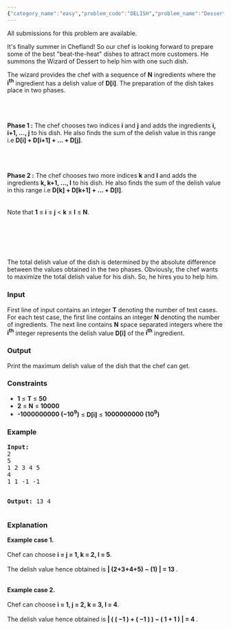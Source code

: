 ```yaml
---
{"category_name":"easy","problem_code":"DELISH","problem_name":"Dessert Wizard","languages_supported":{"0":"ADA","1":"ASM","2":"BASH","3":"BF","4":"C","5":"C99 strict","6":"CAML","7":"CLOJ","8":"CLPS","9":"CPP 4.3.2","10":"CPP 4.9.2","11":"CPP14","12":"CS2","13":"D","14":"ERL","15":"FORT","16":"FS","17":"GO","18":"HASK","19":"ICK","20":"ICON","21":"JAVA","22":"JS","23":"LISP clisp","24":"LISP sbcl","25":"LUA","26":"NEM","27":"NICE","28":"NODEJS","29":"PAS fpc","30":"PAS gpc","31":"PERL","32":"PERL6","33":"PHP","34":"PIKE","35":"PRLG","36":"PYTH","37":"PYTH 3.4","38":"RUBY","39":"SCALA","40":"SCM guile","41":"SCM qobi","42":"ST","43":"TCL","44":"TEXT","45":"WSPC"},"max_timelimit":1,"source_sizelimit":50000,"problem_author":"viv001","problem_tester":"tuananh93","date_added":"30-03-2013","tags":{"0":"dynamic","1":"june13","2":"simple","3":"viv001"},"editorial_url":"http://discuss.codechef.com/problems/DELISH","time":{"view_start_date":1371462223,"submit_start_date":1371462223,"visible_start_date":1371460885,"end_date":1735669800},"layout":"problem"}
---
```

<span class="solution-visible-txt">All submissions for this problem are available.</span><p>It's finally summer in Chefland! So our chef is looking forward to prepare some of the best "beat-the-heat" dishes to attract more customers. He summons the Wizard of Dessert to help him with one such dish.</p>
<p> The wizard provides the chef with a sequence of <b>N</b> ingredients where the <b>i<sup>th</sup></b> ingredient has a delish value of <b>D[i]</b>. The preparation of the dish takes place in two phases. <br/><br/></br/></br/></p>
<p><b>Phase 1 :</b> The chef chooses two indices <b>i</b> and <b>j</b> and adds the ingredients <b>i, i+1, ..., j</b> to his dish. He also finds the sum of the delish value in this range i.e <b>D[i] + D[i+1] + ... + D[j]</b>.  <br/><br/> </br/></br/></p>
<p><b>Phase 2 :</b> The chef chooses two more indices <b>k</b> and <b>l</b> and adds the ingredients <b>k, k+1, ..., l</b> to his dish. He also finds the sum of the delish value in this range i.e <b>D[k] + D[k+1] + ... + D[l]</b>. <br/> <br/><br />
Note that <b>1</b>  ≤ <b>i</b>  ≤ <b>j</b> &lt; <b>k</b>  ≤ <b>l</b> ≤ <b>N</b>. <br/><br/></br/></br/></br/></br/></p>
<p>The total delish value of the dish is determined by the absolute difference between the values obtained in the two phases. Obviously, the chef wants to maximize the total delish value for his dish. So, he hires you to help him.
 </p>
<h3>Input</h3>
<p>First line of input contains an integer <b>T</b> denoting the number of test cases. For each test case, the first line contains an integer <b>N</b> denoting the number of ingredients. The next line contains <b>N</b> space separated integers where the <b>i<sup>th</sup></b> integer represents the delish value <b>D[i]</b> of the <b>i<sup>th</sup></b> ingredient.</p>
<h3>Output</h3>
<p>Print the maximum delish value of the dish that the chef can get.</p>
<h3>Constraints</h3>
<ul>
<li> <b>1</b> ≤ <b>T</b> ≤ <b>50</b> </li>
<li> <b>2</b> ≤ <b>N</b> ≤ <b>10000</b> </li>
<li> <b>-1000000000 (−10<sup>9</sup>)</b> ≤ <b>D[i]</b> ≤ <b>1000000000 (10<sup>9</sup>)</b>
</li></ul>
<h3>Example</h3>
<pre><b>Input:</b>
2
5
1 2 3 4 5
4
1 1 -1 -1

<b>Output:</b>
13
4
</pre><h3>Explanation</h3>

<p><b>Example case 1.</b><br/><br />
Chef can choose <b>i = j = 1, k = 2, l = 5</b>.<br/><br />
The delish value hence obtained  is <b> | (2+3+4+5) − (1) | = 13 </b>.
 </br/></br/></p>
<p><b>Example case 2.</b><br/><br />
 Chef can choose <b>i = 1, j = 2, k = 3, l = 4</b>.<br/><br />
The delish value hence obtained  is <b> | ( ( −1 ) + ( −1 ) ) − ( 1 + 1 ) | = 4 </b>.</br/></br/></p>
